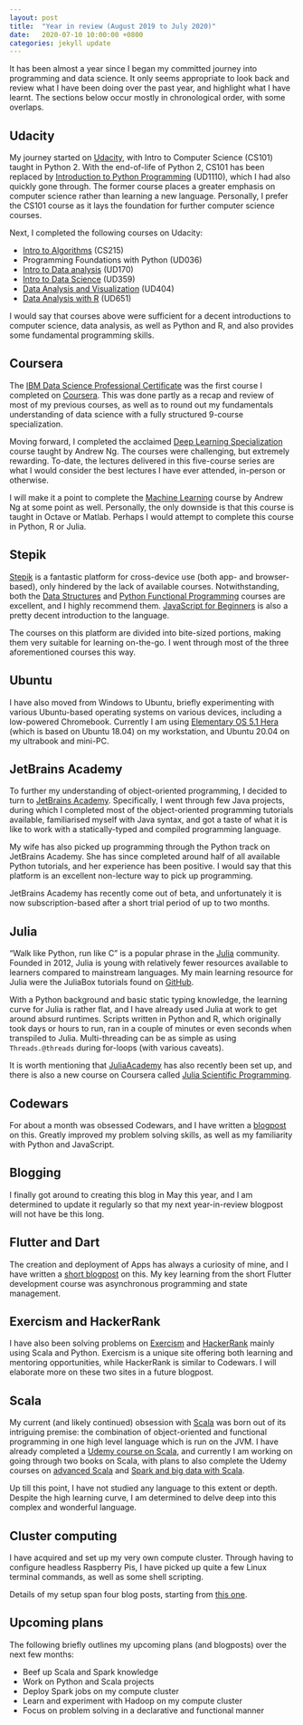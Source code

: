 ```yaml
---
layout: post
title:  "Year in review (August 2019 to July 2020)"
date:   2020-07-10 10:00:00 +0800
categories: jekyll update
---
```


It has been almost a year since I began my committed journey into programming and data science. It only seems appropriate to look back and review what I have been doing over the past year, and highlight what I have learnt. The sections below occur mostly in chronological order, with some overlaps.

## Udacity
My journey started on [Udacity](https://www.udacity.com), with Intro to Computer Science (CS101) taught in Python 2. With the end-of-life of Python 2, CS101 has been replaced by [Introduction to Python Programming](https://www.udacity.com/course/introduction-to-python--ud1110) (UD1110), which I had also quickly gone through. The former course places a greater emphasis on computer science rather than learning a new language. Personally, I prefer the CS101 course as it lays the foundation for further computer science courses.

Next, I completed the following courses on Udacity:
- [Intro to Algorithms](https://www.udacity.com/course/intro-to-algorithms--cs215) (CS215)
- Programming Foundations with Python (UD036)
- [Intro to Data analysis](https://www.udacity.com/course/intro-to-data-analysis--ud170) (UD170)
- [Intro to Data Science](https://www.udacity.com/course/intro-to-data-science--ud359) (UD359)
- [Data Analysis and Visualization](https://www.udacity.com/course/data-analysis-and-visualization--ud404) (UD404)
- [Data Analysis with R](https://www.udacity.com/course/data-analysis-with-r--ud651) (UD651)

I would say that courses above were sufficient for a decent introductions to computer science, data analysis, as well as Python and R, and also provides some fundamental programming skills.

## Coursera
The [IBM Data Science Professional Certificate](https://www.coursera.org/professional-certificates/ibm-data-science) was the first course I completed on [Coursera](https://www.coursera.org/). This was done partly as a recap and review of most of my previous courses, as well as to round out my fundamentals understanding of data science with a fully structured 9-course specialization.

Moving forward, I completed the acclaimed [Deep Learning Specialization](https://www.coursera.org/specializations/deep-learning) course taught by Andrew Ng. The courses were challenging, but extremely rewarding. To-date, the lectures delivered in this five-course series are what I would consider the best lectures I have ever attended, in-person or otherwise.

I will make it a point to complete the [Machine Learning](https://www.coursera.org/learn/machine-learning) course by Andrew Ng at some point as well. Personally, the only downside is that this course is taught in Octave or Matlab. Perhaps I would attempt to complete this course in Python, R or Julia.

## Stepik
[Stepik](https://stepik.org/) is a fantastic platform for cross-device use (both app- and browser-based), only hindered by the lack of available courses. Notwithstanding, both the [Data Structures](https://stepik.org/course/579/promo) and [Python Functional Programming](https://stepik.org/course/2057/promo) courses are excellent, and I highly recommend them. [JavaScript for Beginners](https://stepik.org/course/3432/promo) is also a pretty decent introduction to the language.

The courses on this platform are divided into bite-sized portions, making them very suitable for learning on-the-go. I went through most of the three aforementioned courses this way.

## Ubuntu
I have also moved from Windows to Ubuntu, briefly experimenting with various Ubuntu-based operating systems on various devices, including a low-powered Chromebook. Currently I am using [Elementary OS 5.1 Hera](https://elementary.io/) (which is based on Ubuntu 18.04) on my workstation, and Ubuntu 20.04 on my ultrabook and mini-PC.

## JetBrains Academy
To further my understanding of object-oriented programming, I decided to turn to [JetBrains Academy](https://www.jetbrains.com/academy/). Specifically, I went through few Java projects, during which I completed most of the object-oriented programming tutorials available, familiarised myself with Java syntax, and got a taste of what it is like to work with a statically-typed and compiled programming language.

My wife has also picked up programming through the Python track on JetBrains Academy. She has since completed around half of all available Python tutorials, and her experience has been positive. I would say that this platform is an excellent non-lecture way to pick up programming. 

JetBrains Academy has recently come out of beta, and unfortunately it is now subscription-based after a short trial period of up to two months.

## Julia
“Walk like Python, run like C” is a popular phrase in the [Julia](https://julialang.org/) community. Founded in 2012, Julia is young with relatively fewer resources available to learners compared to mainstream languages. My main learning resource for Julia were the JuliaBox tutorials found on [GitHub](https://github.com/JuliaComputing/JuliaBoxTutorials).

With a Python background and basic static typing knowledge, the learning curve for Julia is rather flat, and I have already used Julia at work to get around absurd runtimes. Scripts written in Python and R, which originally took days or hours to run, ran in a couple of minutes or even seconds when transpiled to Julia. Multi-threading can be as simple as using `Threads.@threads` during for-loops (with various caveats).

It is worth mentioning that [JuliaAcademy](https://juliaacademy.com/) has also recently been set up, and there is also a new course on Coursera called [Julia Scientific Programming](https://www.coursera.org/learn/julia-programming).

## Codewars
For about a month was obsessed Codewars, and I have written a [blogpost](https://zyf0717.github.io/jekyll/update/2020/05/06/learning-from-codewars.html) on this. Greatly improved my problem solving skills, as well as my familiarity with Python and JavaScript.

## Blogging
I finally got around to creating this blog in May this year, and I am determined to update it regularly so that my next year-in-review blogpost will not have be this long.

## Flutter and Dart
The creation and deployment of Apps has always a curiosity of mine, and I have written a [short blogpost](https://zyf0717.github.io/jekyll/update/2020/06/01/fluttering-and-darting.html) on this. My key learning from the short Flutter development course was asynchronous programming and state management.

## Exercism and HackerRank
I have also been solving problems on [Exercism](https://exercism.io/) and [HackerRank](https://www.hackerrank.com/) mainly using Scala and Python. Exercism is a unique site offering both learning and mentoring opportunities, while HackerRank is similar to Codewars. I will elaborate more on these two sites in a future blogpost.

## Scala
My current (and likely continued) obsession with [Scala](https://www.scala-lang.org/) was born out of its intriguing premise: the combination of object-oriented and functional programming in one high level language which is run on the JVM. I have already completed a [Udemy course on Scala](https://www.udemy.com/course/rock-the-jvm-scala-for-beginners/), and currently I am working on going through two books on Scala, with plans to also complete the Udemy courses on [advanced Scala](https://www.udemy.com/course/advanced-scala/) and [Spark and big data with Scala](https://www.udemy.com/course/spark-essentials/).

Up till this point, I have not studied any language to this extent or depth. Despite the high learning curve, I am determined to delve deep into this complex and wonderful language.

## Cluster computing
I have acquired and set up my very own compute cluster. Through having to configure headless Raspberry Pis, I have picked up quite a few Linux terminal commands, as well as some shell scripting.

Details of my setup span four blog posts, starting from [this one](https://zyf0717.github.io/jekyll/update/2020/06/23/pi-clustering-hardware.html).

## Upcoming plans
The following briefly outlines my upcoming plans (and blogposts) over the next few months:
- Beef up Scala and Spark knowledge
- Work on Python and Scala projects
- Deploy Spark jobs on my compute cluster
- Learn and experiment with Hadoop on my compute cluster
- Focus on problem solving in a declarative and functional manner